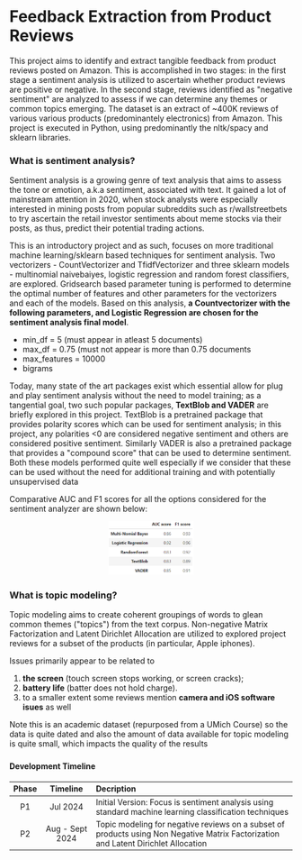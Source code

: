 # Feedback Extraction from Product Reviews

This project aims to identify and extract tangible feedback from product reviews posted on Amazon. This is accomplished in two stages: in the first stage a sentiment analysis is utilized to ascertain whether product reviews are positive or negative. In the second stage, reviews identified as "negative sentiment" are analyzed to assess if we can determine any themes or common topics emerging. The dataset is an extract of ~400K reviews of various various products (predominantely electronics) from Amazon. This project is executed in Python, using predominantly the nltk/spacy and sklearn libraries. 

### What is sentiment analysis?
Sentiment analysis is a growing genre of text analysis that aims to assess the tone or emotion, a.k.a sentiment, associated with text. It gained a lot of mainstream attention in 2020, when stock analysts were especially interested in mining posts from popular subreddits such as r/wallstreetbets to try ascertain the retail investor sentiments about meme stocks via their posts, as thus, predict their potential trading actions. 

This is an introductory project and as such, focuses on more traditional machine learning/sklearn based techniques for sentiment analysis. Two vectorizers - CountVectorizer and TfidfVectorizer and three sklearn models - multinomial naivebaiyes, logistic regression and random forest classifiers, are explored. Gridsearch based parameter tuning is performed to determine the optimal number of features and other parameters for the vectorizers and each of the models. Based on this analysis, <b>a Countvectorizer with the following parameters, and Logistic Regression are chosen for the sentiment analysis final model</b>. 
   * min_df = 5 (must appear in atleast 5 documents)
   * max_df = 0.75 (must not appear is more than 0.75 documents
   * max_features = 10000
   * bigrams

Today, many state of the art packages exist which essential allow for plug and play sentiment analysis without the need to model training; as a tangential goal, two such popular packages, <b>TextBlob and VADER</b> are briefly explored in this project. TextBlob is a pretrained package that provides polarity scores which can be used for sentiment analysis; in this project, any polarities <0 are considered negative sentiment and others are considered positive sentiment. Similarly VADER is also a pretrained package that provides a "compound score" that can be used to determine sentiment. Both these models performed quite well especially if we consider that these can be used without the need for additional training and with potentially unsupervised data

Comparative AUC and F1 scores for all the options considered for the sentiment analyzer are shown below:
<p align="center">
  <img src= "Support/Summ_Results.PNG" width="30%" height="30%">
</p>

### What is topic modeling?
Topic modeling aims to create coherent groupings of words to glean common themes ("topics") from the text corpus. Non-negative Matrix Factorization and Latent Dirichlet Allocation are utilized to explored project reviews for a subset of the products (in particular, Apple iphones). 

Issues primarily appear to be related to 
1. <b>the screen</b> (touch screen stops working, or screen cracks);
2. <b>battery life</b> (batter does not hold charge).
3. to a smaller extent some reviews mention <b>camera and iOS software isues</b> as well

Note this is an academic dataset (repurposed from a UMich Course) so the data is quite dated and also the amount of data available for topic modeling is quite small, which impacts the quality of the results


###
#### Development Timeline
|Phase|Timeline| Decription |
|:---:|:---:|:---|
|P1 |Jul 2024|Initial Version: Focus is sentiment analysis using standard machine learning classification techniques|
|P2|Aug - Sept 2024|Topic modeling for negative reviews on a subset of products using Non Negative Matrix Factorization and Latent Dirichlet Allocation|
